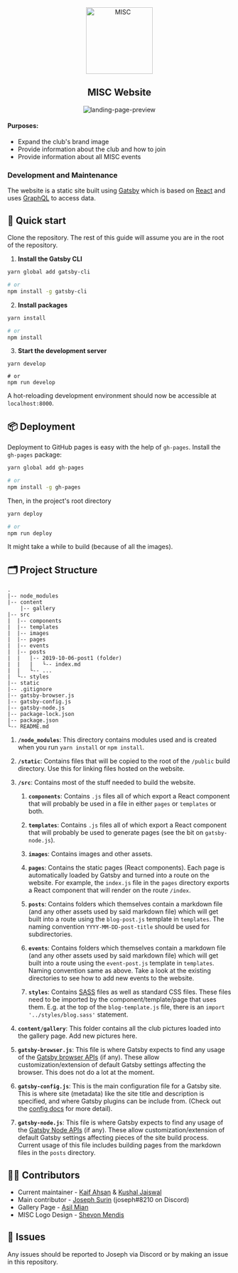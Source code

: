 <div align="center">
    <img alt="MISC" src="src/images/umisc_logo_black.png" width="150" />
    <h2>MISC Website</h2>

![landing-page-preview](./landing-page.png)

</div>

#### Purposes:

- Expand the club's brand image
- Provide information about the club and how to join
- Provide information about all MISC events

### Development and Maintenance

The website is a static site built using [Gatsby](https://www.gatsbyjs.org/) which is based on [React](https://www.reactjs.org/) and uses [GraphQL](https://graphql.org/) to access data.

## 🚀 Quick start

Clone the repository. The rest of this guide will assume you are in the root of the repository.

1. **Install the Gatsby CLI**

```bash
yarn global add gatsby-cli

# or
npm install -g gatsby-cli
```

2. **Install packages**

```bash
yarn install

# or
npm install
```

3. **Start the development server**

```
yarn develop

# or
npm run develop
```

A hot-reloading development environment should now be accessible at `localhost:8000`.

## 📦 Deployment

Deployment to GitHub pages is easy with the help of `gh-pages`. Install the `gh-pages` package:

```bash
yarn global add gh-pages

# or
npm install -g gh-pages
```

Then, in the project's root directory

```bash
yarn deploy

# or
npm run deploy
```

It might take a while to build (because of all the images).

## 🗂 Project Structure

    .
    |-- node_modules
    |-- content
        |-- gallery
    |-- src
    |  |-- components
    |  |-- templates
    |  |-- images
    |  |-- pages
    |  |-- events
    |  |-- posts
    |  |   |-- 2019-10-06-post1 (folder)
    |  |   |   └-- index.md
    |  |   └-- ...
    |  └-- styles
    |-- static
    |-- .gitignore
    |-- gatsby-browser.js
    |-- gatsby-config.js
    |-- gatsby-node.js
    |-- package-lock.json
    |-- package.json
    └-- README.md

1.  **`/node_modules`**: This directory contains modules used and is created when you run `yarn install` or `npm install`.

2.  **`/static`**: Contains files that will be copied to the root of the `/public` build directory. Use this for linking files hosted on the website.

3.  **`/src`**: Contains most of the stuff needed to build the website.

    1. **`components`**: Contains `.js` files all of which export a React component that will probably be used in a file in either `pages` or `templates` or both.

    2. **`templates`**: Contains `.js` files all of which export a React component that will probably be used to generate pages (see the bit on `gatsby-node.js`).

    3. **`images`**: Contains images and other assets.

    4. **`pages`**: Contains the static pages (React components). Each page is automatically loaded by Gatsby and turned into a route on the website. For example, the `index.js` file in the `pages` directory exports a React component that will render on the route `/index`.

    5. **`posts`**: Contains folders which themselves contain a markdown file (and any other assets used by said markdown file) which will get built into a route using the `blog-post.js` template in `templates`. The naming convention `YYYY-MM-DD-post-title` should be used for subdirectories.

    6. **`events`**: Contains folders which themselves contain a markdown file (and any other assets used by said markdown file) which will get built into a route using the `event-post.js` template in `templates`. Naming convention same as above. Take a look at the existing directories to see how to add new events to the website.

    7. **`styles`**: Contains [SASS](https://sass-lang.com/) files as well as standard CSS files. These files need to be imported by the component/template/page that uses them. E.g. at the top of the `blog-template.js` file, there is an `import '../styles/blog.sass'` statement.

4.  **`content/gallery`**: This folder contains all the club pictures loaded into the gallery page. Add new pictures here.

5.  **`gatsby-browser.js`**: This file is where Gatsby expects to find any usage of the [Gatsby browser APIs](https://www.gatsbyjs.org/docs/browser-apis/) (if any). These allow customization/extension of default Gatsby settings affecting the browser. This does not do a lot at the moment.

6.  **`gatsby-config.js`**: This is the main configuration file for a Gatsby site. This is where site (metadata) like the site title and description is specified, and where Gatsby plugins can be include from. (Check out the [config docs](https://www.gatsbyjs.org/docs/gatsby-config/) for more detail).

7.  **`gatsby-node.js`**: This file is where Gatsby expects to find any usage of the [Gatsby Node APIs](https://www.gatsbyjs.org/docs/node-apis/) (if any). These allow customization/extension of default Gatsby settings affecting pieces of the site build process. Current usage of this file includes building pages from the markdown files in the `posts` directory.

## 👨‍💻 Contributors

- Current maintainer - [Kaif Ahsan](https://github.com/verbal-noun) & [Kushal Jaiswal](https://github.com/kudy01)
- Main contributor - [Joseph Surin](https://github.com/josephsurin) (joseph#8210 on Discord)
- Gallery Page - [Asil Mian](https://github.com/asilmian)
- MISC Logo Design - [Shevon Mendis](https://bookofshevon.com/)

## 🧐 Issues

Any issues should be reported to Joseph via Discord or by making an issue in this repository.
